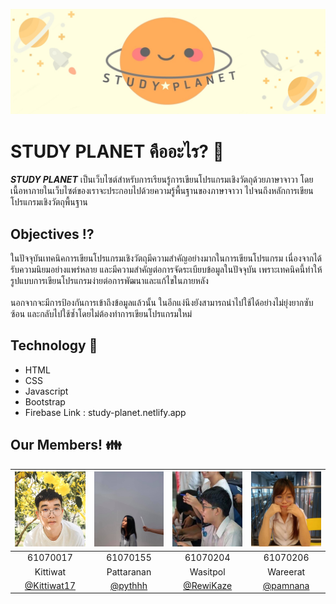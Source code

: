 ![alt text](https://github.com/RewiKaze/WebtectXOOP2019/blob/master/img/banner.jpeg "banner")
# STUDY PLANET คืออะไร? :full_moon_with_face:
**_STUDY PLANET_** เป็นเว็บไซต์สำหรับการเรียนรู้การเขียนโปรแกรมเชิงวัตถุด้วยภาษาจาวา โดยเนื้อหาภายในเว็บไซต์ของเราจะประกอบไปด้วยความรู้พื้นฐานของภาษาจาวา ไปจนถึงหลักการเขียนโปรแกรมเชิงวัตถุพื้นฐาน 

## Objectives :interrobang:
ในปัจจุบันเทคนิคการเขียนโปรแกรมเชิงวัตถุมีความสำคัญอย่างมากในการเขียนโปรแกรม เนื่องจากได้รับความนิยมอย่างแพร่หลาย และมีความสำคัญต่อการจัดระเบียบข้อมูลในปัจจุบัน เพราะเทคนิคนี้ทำให้รูปแบบการเขียนโปรแกรมง่ายต่อการพัฒนาและแก้ไขในภายหลัง 
<br><br>
นอกจากจะมีการป้องกันการเข้าถึงข้อมูลแล้วนั้น ในอีกแง่นึงยังสามารถนำไปใช้ได้อย่างไม่ยุ่งยากซับซ้อน และกลับไปใช้ซ้ำโดยไม่ต้องทำการเขียนโปรแกรมใหม่ 
## Technology :wrench:
* HTML
* CSS
* Javascript
* Bootstrap
* Firebase
Link : study-planet.netlify.app
## Our Members! :family:
|<a href=""><img src="img/member1.jpg" width="120" height="120"></a>|<a href=""><img src="img/member2.jpg" width="120" height="120"></a>|<a href=""><img src="img/member3.jpg" width="120" height="120"></a>|<a href=""><img src="img/member4.jpg" width="120" height="120"></a>|
|:-------------:|:-------------:|:-------------:|:-------------:|
| 61070017      | 61070155      | 61070204      | 61070206      |
| Kittiwat      | Pattaranan    | Wasitpol      | Wareerat      |
| [@Kittiwat17]() | [@pythhh]() | [@RewiKaze]() | [@pamnana]()  
